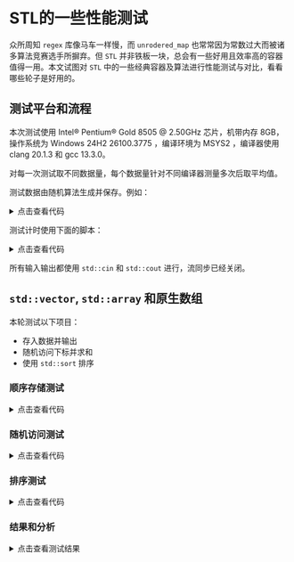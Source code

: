 # STL的一些性能测试

众所周知 `regex` 库像马车一样慢，而 `unrodered_map` 也常常因为常数过大而被诸多算法竞赛选手所摒弃。但 `STL` 并非铁板一块，总会有一些好用且效率高的容器值得一用。本文试图对 `STL` 中的一些经典容器及算法进行性能测试与对比，看看哪些轮子是好用的。

## 测试平台和流程

本次测试使用 Intel® Pentium® Gold 8505 @ 2.50GHz 芯片，机带内存 8GB，操作系统为 Windows 24H2 26100.3775 ，编译环境为 MSYS2 ，编译器使用 clang 20.1.3 和 gcc 13.3.0。

对每一次测试取不同数据量，每个数据量针对不同编译器测量多次后取平均值。

测试数据由随机算法生成并保存。例如：


<details>
<summary>点击查看代码</summary>

```cpp
#include<iostream>
#include<random>
#include<chrono>

int main()
{
    std::ios::sync_with_stdio(false);
    std::cin.tie(nullptr);
    std::cout.tie(nullptr);
    std::random_device device;
    unsigned int seed = device();
    std::mt19937 engine(seed);
    int n;
    std::cin >> n;
    std::cout << n;
    while(n--)
        std::cout<<engine()<<' ';
    return 0;
}
```

</details>

测试计时使用下面的脚本：


<details>
<summary>点击查看代码</summary>

```python
import os
import time
import random

data_size = int(1e5)
test_round = 50
sorces_filename = ['a', 'b', 'c']
datagen_path = 'datagen.exe'
testdata_filename = 'testdata.in'
output_filename = 'output.out'

print('[+] Cleaning directory.')
os.system('find . -type f -name "*.exe" ! -name "datagen.exe" -exec rm -f {} +')
os.system('rm *.in *.out')

#compile
gcc_instructions = [f'g++ -O2 -lm -o {fn}_gcc {fn}.cc' for fn in sorces_filename]
clang_instructions = [f'clang++ -O2 -lm -o {fn}_clang {fn}.cc' for fn in sorces_filename]
instructions = gcc_instructions + clang_instructions

print('[+] Compiling files.')
for cmd in instructions:
    print(f'  [+] Using command: {cmd}')
    os.system(cmd)

gcc_run_cmd = [(f'.\\{fn}_gcc < {testdata_filename} > {output_filename}', f'{fn}_gcc')\
                for fn in sorces_filename]
clang_run_cmd = [(f'.\\{fn}_clang < {testdata_filename} > {output_filename}', f'{fn}_clang')\
                  for fn in sorces_filename]
run_cmds = gcc_run_cmd + clang_run_cmd

time_data = {}
for cmd in run_cmds:
    time_data[cmd[1]] = 0

#test
for round in range(test_round):
    random.shuffle(run_cmds)
    print(f'[+] Test round {round + 1}:')
    print('[+] Cleaning directory.')
    os.system('rm *.in *.out')
    test_gen = f'({datagen_path} {data_size}) > {testdata_filename}'
    print('[+] Generating test data.')
    os.system(test_gen)
    for cmd in run_cmds:
        run_cmd = cmd[0]
        fn = cmd[1]
        print(f'  [+] Start testing file {fn}...')
        start_time = time.time()
        os.system(run_cmd)
        end_time = time.time()
        elapsed_time_ms = int(1000 * (end_time - start_time))
        print(f'  [-] Over. time usage: {elapsed_time_ms} ms')
        time_data[cmd[1]] += elapsed_time_ms
        #time.sleep(random.uniform(0,3))

print('[-] Time benchmark over.')
print()
print('-*- Results -*-')
print(f'Ran {test_round} rounds for {data_size} items.')
for item in time_data.items():
    print(f'file {item[0]} average run time: {int(item[1] / test_round)} ms.')
```

</details>

所有输入输出都使用 `std::cin` 和 `std::cout` 进行，流同步已经关闭。

## `std::vector`, `std::array` 和原生数组

本轮测试以下项目：

- 存入数据并输出
- 随机访问下标并求和
- 使用 `std::sort` 排序

### 顺序存储测试

<details>
<summary>点击查看代码</summary>

使用 std::vector：

<details>
<summary>点击查看代码</summary>

```cpp
#include<iostream>
#include<vector>

int main()
{
    std::vector<int> vec;
    int n;
    std::cin >> n;
    while (n--) {
        int x;
        std::cin >> x;
        vec.push_back(x);
    }
    long long sum = 0;
    for(auto i : vec) {
        std::cout << i << ' ';
        sum += i;
        sum %= 998244353;
    }
    std::cout << sum << '\n';
    for(auto it = vec.rbegin(); it != vec.rend(); ++it)
        std::cout << *it << ' ';
    return 0;
}
```

</details>

使用 std::array：


<details>
<summary>点击查看代码</summary>

```cpp
#include<iostream>
#include<array>
constexpr int SIZE = int(1e8+5);
std::array<int, SIZE> arr;

int main()
{
    int n;
    std::cin >> n;
    for(int i = 0; i < n; ++i) {
        int x;
        std::cin >> x;
        arr[i] = x;
    }
    long long sum = 0;
    for(int i = 0; i < n; ++i) {
        std::cout << arr[i] << ' ';
        sum += arr[i];
        sum %= 998244353;
    }
    std::cout << sum << '\n';
    for(int i = n - 1; i >= 0; --i)
        std::cout << arr[i] << ' ';
    return 0;
}
```
</details>

使用原生数组：

<details>
<summary>点击查看代码</summary>

```cpp
#include<iostream>
constexpr int SIZE = int(1e8+5);
int arr[SIZE];

int main()
{
    int n;
    std::cin >> n;
    for(int i = 0; i < n; ++i) {
        int x;
        std::cin >> x;
        arr[i] = x;
    }
    long long sum = 0;
    for(int i = 0; i < n; ++i) {
        std::cout << arr[i] << ' ';
        sum += arr[i];
        sum %= 998244353;
    }
    std::cout << sum << '\n';
    for(int i = n - 1; i >= 0; --i)
        std::cout << arr[i] << ' ';
    return 0;
}
```
</details>

</details>


### 随机访问测试

<details>
<summary>点击查看代码</summary>


使用 std::vector：

<details>
<summary>点击查看代码</summary>


```cpp
#include<iostream>
#include<vector>
#include<random>

int main()
{
    std::random_device device;
    unsigned int seed = device();
    std::mt19937 engine(seed);
    std::vector<int> vec;
    int n, m;
    std::cin >> n;
    m = n;
    while (n--) {
        int x;
        std::cin >> x;
        vec.push_back(x);
    }
    long long sum = 0;
    for(int _ = 0; _ < m ; ++_) {
        auto i = vec[engine() % m];
        sum += i;
        sum %= 998244353;
    }
    std::cout << sum;
    return 0;
}
```

</details>

使用 std::array：


<details>
<summary>点击查看代码</summary>


```cpp
#include<iostream>
#include<array>
#include<random>

constexpr size_t SIZE = 1e6+5;
std::array<int, SIZE> vec;
int main()
{
    std::random_device device;
    unsigned int seed = device();
    std::mt19937 engine(seed);
    int n, m;
    std::cin >> n;
    m = n;
    for(int i = 0; i < n; ++i) {
        int x;
        std::cin >> x;
        vec[i] = x;
    }
    long long sum = 0;
    for(int _ = 0; _ < m ; ++_) {
        auto i = vec[engine() % m];
        sum += i;
        sum %= 998244353;
    }
    std::cout << sum;
    return 0;
}
```

</details>

使用原生数组：


<details>
<summary>点击查看代码</summary>


```cpp
#include<iostream>
#include<array>
#include<random>

constexpr size_t SIZE = 1e6+5;
int vec[SIZE];
int main()
{
    std::random_device device;
    unsigned int seed = device();
    std::mt19937 engine(seed);
    int n, m;
    std::cin >> n;
    m = n;
    for(int i = 0; i < n; ++i) {
        int x;
        std::cin >> x;
        vec[i] = x;
    }
    long long sum = 0;
    for(int _ = 0; _ < m ; ++_) {
        auto i = vec[engine() % m];
        sum += i;
        sum %= 998244353;
    }
    std::cout << sum;
    return 0;
}
```

</details>

</details>


### 排序测试

<details>
<summary>点击查看代码</summary>

使用 std::vector ：


<details>
<summary>点击查看代码</summary>


```cpp
#include<iostream>
#include<vector>
#include<random>
#include<algorithm>
int main()
{
    std::random_device device;
    unsigned int seed = device();
    std::mt19937 engine(seed);
    std::vector<int> vec;
    int n, m;
    std::cin >> n;
    m = n;
    while (n--) {
        int x;
        std::cin >> x;
        vec.push_back(x);
    }
    std::sort(vec.begin(), vec.end());
    return 0;
}
```

</details>


使用 std::array：


<details>
<summary>点击查看代码</summary>


```cpp
#include<iostream>
#include<array>
#include<random>
#include<algorithm>
constexpr size_t SIZE = 1e6+5;
std::array<int, SIZE> vec;
int main()
{
    std::random_device device;
    unsigned int seed = device();
    std::mt19937 engine(seed);
    int n, m;
    std::cin >> n;
    m = n;
    for(int i = 0; i < n; ++i) {
        int x;
        std::cin >> x;
        vec[i] = x;
    }
    std::sort(vec.begin(), vec.begin() + m + 1);
    return 0;
}
```

</details>


使用原生数组：


<details>
<summary>点击查看代码</summary>


```cpp
#include<iostream>
#include<array>
#include<random>
#include<algorithm>

constexpr size_t SIZE = 1e6+5;
int vec[SIZE];
int main()
{
    std::random_device device;
    unsigned int seed = device();
    std::mt19937 engine(seed);
    int n, m;
    std::cin >> n;
    m = n;
    for(int i = 0; i < n; ++i) {
        int x;
        std::cin >> x;
        vec[i] = x;
    }
    std::sort(vec, vec + m + 1);
    return 0;
}
```

</details>

</details>

### 结果和分析


<details>
<summary>点击查看测试结果</summary>
测试1：
```
-*- Results -*-
Ran 50 rounds for 1000 items.
file a_gcc average run time: 114.56 ± 44.77 ms (39.083%).
file b_gcc average run time: 114.82 ± 47.26 ms (41.157%).
file c_gcc average run time: 109.58 ± 32.59 ms (29.745%).
file a_clang average run time: 63.96 ± 71.77 ms (112.212%).
file b_clang average run time: 56.38 ± 44.58 ms (79.077%).
file c_clang average run time: 61.92 ± 49.93 ms (80.635%).

-*- Results -*-
Ran 50 rounds for 100000 items.
file a_gcc average run time: 415.8 ± 51.44 ms (12.37%).
file b_gcc average run time: 420.12 ± 51.33 ms (12.218%).
file c_gcc average run time: 425.22 ± 59.65 ms (14.028%).
file a_clang average run time: 351.1 ± 52.09 ms (14.835%).
file b_clang average run time: 353.44 ± 51.66 ms (14.615%).
file c_clang average run time: 352.08 ± 49.55 ms (14.074%).

-*- Results -*-
Ran 20 rounds for 1000000 items.
file a_gcc average run time: 3383.9 ± 306.06 ms (9.045%).
file b_gcc average run time: 3349.85 ± 397.41 ms (11.864%).
file c_gcc average run time: 3346.3 ± 306.4 ms (9.156%).
file a_clang average run time: 3186.65 ± 296.0 ms (9.289%).
file b_clang average run time: 3225.5 ± 329.33 ms (10.21%).
file c_clang average run time: 3218.15 ± 303.94 ms (9.445%).
```
测试2：
```
-*- Results -*-
Ran 50 rounds for 1000 items.
file a_gcc average run time: 90.12 ± 26.23 ms (29.107%).
file b_gcc average run time: 88.26 ± 13.46 ms (15.254%).
file c_gcc average run time: 86.8 ± 15.66 ms (18.044%).
file a_clang average run time: 32.16 ± 22.44 ms (69.763%).
file b_clang average run time: 28.6 ± 12.94 ms (45.254%).
file c_clang average run time: 30.24 ± 14.96 ms (49.455%).

-*- Results -*-
Ran 50 rounds for 100000 items.
file a_gcc average run time: 336.48 ± 21.05 ms (6.257%).
file b_gcc average run time: 334.84 ± 14.22 ms (4.246%).
file c_gcc average run time: 340.24 ± 18.11 ms (5.323%).
file a_clang average run time: 171.8 ± 16.36 ms (9.524%).
file b_clang average run time: 171.64 ± 14.08 ms (8.202%).
file c_clang average run time: 171.5 ± 13.84 ms (8.071%).

-*- Results -*-
Ran 20 rounds for 1000000 items.
file a_gcc average run time: 3029.5 ± 397.96 ms (13.136%).
file b_gcc average run time: 2998.55 ± 339.45 ms (11.321%).
file c_gcc average run time: 2968.05 ± 257.55 ms (8.677%).
file a_clang average run time: 1614.05 ± 114.01 ms (7.064%).
file b_clang average run time: 1641.65 ± 185.24 ms (11.284%).
file c_clang average run time: 1641.5 ± 146.92 ms (8.95%).
```
测试3：
```
-*- Results -*-
Ran 50 rounds for 1000 items.
file a_gcc average run time: 82.18 ± 15.84 ms (19.279%).
file b_gcc average run time: 87.38 ± 20.09 ms (22.997%).
file c_gcc average run time: 85.56 ± 20.65 ms (24.14%).
file a_clang average run time: 22.98 ± 13.12 ms (57.088%).
file b_clang average run time: 25.1 ± 13.76 ms (54.824%).
file c_clang average run time: 29.16 ± 22.7 ms (77.836%).

-*- Results -*-
Ran 50 rounds for 100000 items.
file a_gcc average run time: 348.94 ± 40.78 ms (11.686%).
file b_gcc average run time: 348.36 ± 35.0 ms (10.048%).
file c_gcc average run time: 345.16 ± 38.33 ms (11.105%).
file a_clang average run time: 170.74 ± 19.72 ms (11.552%).
file b_clang average run time: 176.56 ± 25.44 ms (14.411%).
file c_clang average run time: 174.12 ± 21.54 ms (12.369%).

-*- Results -*-
Ran 20 rounds for 1000000 items.
file a_gcc average run time: 2923.05 ± 241.33 ms (8.256%).
file b_gcc average run time: 2978.0 ± 278.09 ms (9.338%).
file c_gcc average run time: 2990.55 ± 287.74 ms (9.622%).
file a_clang average run time: 1619.85 ± 148.65 ms (9.177%).
file b_clang average run time: 1602.1 ± 137.03 ms (8.553%).
file c_clang average run time: 1648.2 ± 238.51 ms (14.471%).
```

</details>

注意这里`gcc`和`clang`有一定的I/O性能差距，但是容器本身的用时差距不大，甚至没有因为性能波动导致的时间差大。

结论：对于所有情形，各个容器的性能基本没有差别，因为这三个容器底层都是连续的内存块，抽象的时间成本非常低。但是考虑到数组和裸指针纠缠不清的关系，还是更推荐使用 `std::array` 和 `std::vector` 。

由于 `std::vector` 是指数扩容，均摊的时间复杂度为 $O(1)$ 。一般 `std::vector` 扩容的场合都是在读入阶段，所以性能开销也不大。

当然 `std::array` 就是原生数组很经典的零成本抽象了。